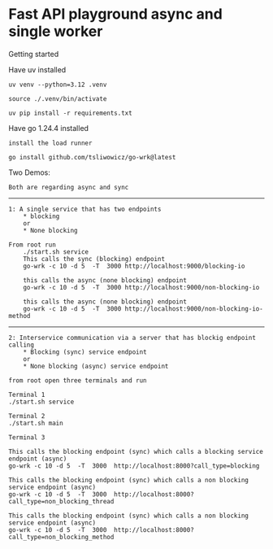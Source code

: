 # Fast API playground async and single worker

Getting started

Have uv installed 

    uv venv --python=3.12 .venv
    
    source ./.venv/bin/activate

    uv pip install -r requirements.txt

Have go 1.24.4 installed 

    install the load runner 

    go install github.com/tsliwowicz/go-wrk@latest

Two Demos:

    Both are regarding async and sync
    
---

    1: A single service that has two endpoints 
        * blocking
        or
        * None blocking

    From root run 
        ./start.sh service
        This calls the sync (blocking) endpoint
        go-wrk -c 10 -d 5  -T  3000 http://localhost:9000/blocking-io

        this calls the async (none blocking) endpoint
        go-wrk -c 10 -d 5  -T  3000 http://localhost:9000/non-blocking-io

        this calls the async (none blocking) endpoint
        go-wrk -c 10 -d 5  -T  3000 http://localhost:9000/non-blocking-io-method

---

    2: Interservice communication via a server that has blockig endpoint calling 
        * Blocking (sync) service endpoint
        or
        * None blocking (async) service endpoint
    
    from root open three terminals and run 

    Terminal 1
    ./start.sh service

    Terminal 2
    ./start.sh main

    Terminal 3 

    This calls the blocking endpoint (sync) which calls a blocking service endpoint (async)
    go-wrk -c 10 -d 5  -T  3000  http://localhost:8000?call_type=blocking

    This calls the blocking endpoint (sync) which calls a non blocking service endpoint (async)
    go-wrk -c 10 -d 5  -T  3000  http://localhost:8000?call_type=non_blocking_thread

    This calls the blocking endpoint (sync) which calls a non blocking service endpoint (async)
    go-wrk -c 10 -d 5  -T  3000  http://localhost:8000?call_type=non_blocking_method


